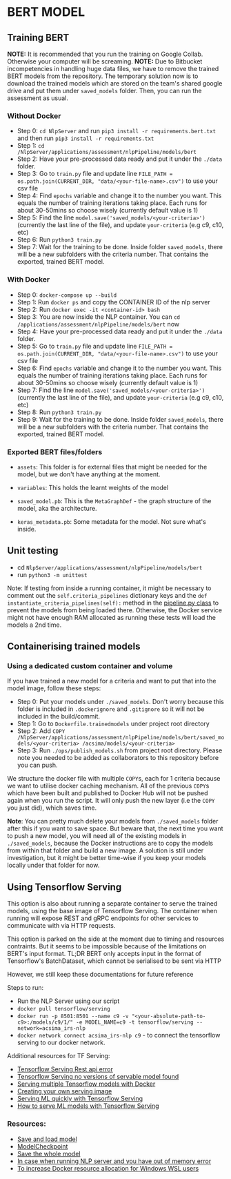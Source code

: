 # BERT MODEL

## Training BERT
**NOTE:** It is recommended that you run the training on Google Collab. Otherwise your computer will be screaming.
**NOTE:** Due to Bitbucket incompetencies in handling huge data files, we have to remove the trained BERT models from the repository. The temporary solution now is to download the trained models which are stored on the team's shared google drive and put them under `saved_models` folder. Then, you can run the assessment as usual.

### Without Docker
- Step 0: `cd NlpServer` and run `pip3 install -r requirements.bert.txt` and then run `pip3 install -r requirements.txt`
- Step 1: `cd /NlpServer/applications/assessment/nlpPipeline/models/bert`
- Step 2: Have your pre-processed data ready and put it under the `./data` folder.
- Step 3: Go to `train.py` file and update line `FILE_PATH = os.path.join(CURRENT_DIR, "data/<your-file-name>.csv")` to use your csv file
- Step 4: Find `epochs` variable and change it to the number you want. This equals the number of training iterations taking place. Each runs for about 30-50mins so choose wisely (currently default value is 1)
- Step 5: Find the line `model.save('saved_models/<your-criteria>')` (currently the last line of the file), and update `your-criteria` (e.g c9, c10, etc)
- Step 6: Run `python3 train.py`
- Step 7: Wait for the training to be done. Inside folder `saved_models`, there will be a new subfolders with the criteria number. That contains the exported, trained BERT model.

### With Docker
- Step 0: `docker-compose up --build`
- Step 1: Run `docker ps` and copy the CONTAINER ID of the nlp server
- Step 2: Run `docker exec -it <container-id> bash`
- Step 3: You are now inside the NLP container. You can `cd /applications/assessment/nlpPipeline/models/bert` now
- Step 4: Have your pre-processed data ready and put it under the `./data` folder.
- Step 5: Go to `train.py` file and update line `FILE_PATH = os.path.join(CURRENT_DIR, "data/<your-file-name>.csv")` to use your csv file
- Step 6: Find `epochs` variable and change it to the number you want. This equals the number of training iterations taking place. Each runs for about 30-50mins so choose wisely (currently default value is 1)
- Step 7: Find the line `model.save('saved_models/<your-criteria>')` (currently the last line of the file), and update `your-criteria` (e.g c9, c10, etc)
- Step 8: Run `python3 train.py`
- Step 9: Wait for the training to be done. Inside folder `saved_models`, there will be a new subfolders with the criteria number. That contains the exported, trained BERT model.

### Exported BERT files/folders

- `assets`: This folder is for external files that might be needed for the model, but we don't have anything at the moment.

- `variables`: This holds the learnt weights of the model

- `saved_model.pb`: This is the `MetaGraphDef` - the graph structure of the model, aka the architecture.

- `keras_metadata.pb`: Some metadata for the model. Not sure what's inside.

## Unit testing
- cd `NlpServer/applications/assessment/nlpPipeline/models/bert`
- run `python3 -m unittest`

Note: If testing from inside a running container, it might be necessary to comment out the `self.criteria_pipelines` dictionary keys and the `def instantiate_criteria_pipelines(self):` method in the [pipeline.py class](./../../pipeline.py) to prevent the models from being loaded there. Otherwise, the Docker service might not have enough RAM allocated as running these tests will load the models a 2nd time.

## Containerising trained models

### Using a dedicated custom container and volume
If you have trained a new model for a criteria and want to put that into the model image, follow these steps:
- Step 0: Put your models under `./saved_models`. Don't worry because this folder is included in `.dockerignore` and `.gitignore` so it will not be included in the build/commit.
- Step 1: Go to `Dockerfile.trainedmodels` under project root directory
- Step 2: Add `COPY /NlpServer/applications/assessment/nlpPipeline/models/bert/saved_models/<your-criteria> /acsima/models/<your-criteria>`
- Step 3: Run `./ops/publish_models.sh` from project root directory. Please note you needed to be added as collaborators to this repository before you can push.

We structure the docker file with multiple `COPY`s, each for 1 criteria because we want to utilise docker caching mechanism. All of the previous `COPY`s which have been built and published to Docker Hub will not be pushed again when you run the script. It will only push the new layer (i.e the `COPY` you just did), which saves time.

**Note**: You can pretty much delete your models from `./saved_models` folder after this if you want to save space. But beware that, the next time you want to push a new model, you will need all of the existing models in `./saved_models`, because the Docker instructions are to copy the models from within that folder and build a new image. A solution is still under investigation, but it might be better time-wise if you keep your models locally under that folder for now.

## Using Tensorflow Serving
This option is also about running a separate container to serve the trained models, using the base image of Tensorflow Serving. The container when running will expose REST and gRPC endpoints for other services to communicate with via HTTP requests.

This option is parked on the side at the moment due to timing and resources contraints. But it seems to be impossible because of the limitations on BERT's input format. TL;DR BERT only accepts input in the format of Tensorflow's BatchDataset, which cannot be serialised to be sent via HTTP

However, we still keep these documentations for future reference

Steps to run:
- Run the NLP Server using our script
- `docker pull tensorflow/serving`
- `docker run -p 8501:8501 --name c9 -v "<your-absolute-path-to-c9>:/models/c9/1/" -e MODEL_NAME=c9 -t tensorflow/serving --network=acsima_irs-nlp`
- `docker network connect acsima_irs-nlp c9` - to connect the tensorflow serving to our docker network.

Additional resources for TF Serving:
- [Tensorflow Serving Rest api error](https://stackoverflow.com/questions/62055747/tensorflow-serving-rest-api-error-could-not-find-base-path-models-model-for-se)
- [Tensorflow Serving no versions of servable model found](https://stackoverflow.com/questions/45544928/tensorflow-serving-no-versions-of-servable-model-found-under-base-path)
- [Serving multiple Tensorflow models with Docker](https://stackoverflow.com/questions/53035896/serving-multiple-tensorflow-models-using-docker)
- [Creating your own serving image](https://www.tensorflow.org/tfx/serving/docker#creating_your_own_serving_image)
- [Serving ML quickly with Tensorflow Serving](https://medium.com/tensorflow/serving-ml-quickly-with-tensorflow-serving-and-docker-7df7094aa008)
- [How to serve ML models with Tensorflow Serving](https://neptune.ai/blog/how-to-serve-machine-learning-models-with-tensorflow-serving-and-docker)


### Resources:
- [Save and load model](https://www.tensorflow.org/tutorials/keras/save_and_load)
- [ModelCheckpoint](https://www.tensorflow.org/api_docs/python/tf/keras/callbacks/ModelCheckpoint)
- [Save the whole model](https://www.tensorflow.org/guide/keras/save_and_serialize#whole-model_saving_loading)
- [In case when running NLP server and you have out of memory error](https://stackoverflow.com/a/55246936)
- [To increase Docker resource allocation for Windows WSL users](https://docs.microsoft.com/en-us/windows/wsl/wsl-config#configure-global-options-with-wslconfig)
